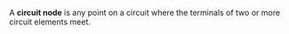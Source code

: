 A **circuit node** is any point on a circuit where the terminals of two or more circuit elements meet.